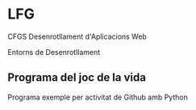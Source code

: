 # LFG

CFGS Desenrotllament d'Aplicacions Web

Entorns de Desenrotllament

## Programa del joc de la vida

Programa exemple per activitat de Github amb Python

